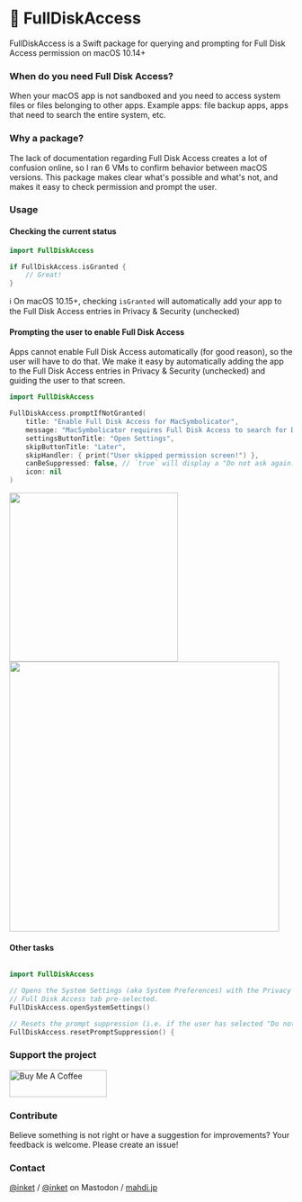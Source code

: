 # 💾 FullDiskAccess

FullDiskAccess is a Swift package for querying and prompting for Full Disk Access permission on macOS 10.14+

### When do you need Full Disk Access?

When your macOS app is not sandboxed and you need to access system files or files belonging to other apps. Example apps: file backup apps, apps that need to search the entire system, etc.

### Why a package?

The lack of documentation regarding Full Disk Access creates a lot of confusion online, so I ran 6 VMs to confirm behavior between macOS versions. This package makes clear what's possible and what's not, and makes it easy to check permission and prompt the user.

### Usage

#### Checking the current status

```swift
import FullDiskAccess

if FullDiskAccess.isGranted {
    // Great!
}
```

ℹ️ On macOS 10.15+, checking `isGranted` will automatically add your app to the Full Disk Access entries in Privacy & Security (unchecked)

#### Prompting the user to enable Full Disk Access

Apps cannot enable Full Disk Access automatically (for good reason), so the user will have to do that. We make it easy by automatically adding the app to the Full Disk Access entries in Privacy & Security (unchecked) and guiding the user to that screen.

```swift
import FullDiskAccess

FullDiskAccess.promptIfNotGranted(
    title: "Enable Full Disk Access for MacSymbolicator",
    message: "MacSymbolicator requires Full Disk Access to search for DSYMs using Spotlight.",
    settingsButtonTitle: "Open Settings",
    skipButtonTitle: "Later",
    skipHandler: { print("User skipped permission screen!") },
    canBeSuppressed: false, // `true` will display a "Do not ask again." checkbox and honor it
    icon: nil
)
```

<img width="300" src="https://github.com/inket/FullDiskAccess/assets/679224/236b719d-2b4a-4f03-8aef-ba1d11e176c4">

<img width="480" src="https://github.com/inket/FullDiskAccess/assets/679224/d52dab09-2974-45bd-807a-dc3f8edb8f55">

#### Other tasks

```swift

import FullDiskAccess

// Opens the System Settings (aka System Preferences) with the Privacy & Security preference pane open and the
// Full Disk Access tab pre-selected.
FullDiskAccess.openSystemSettings()

// Resets the prompt suppression (i.e. if the user has selected "Do not ask again.", this resets their choice)
FullDiskAccess.resetPromptSuppression() {
```

### Support the project

<a href="https://www.buymeacoffee.com/mahdibchatnia" target="_blank"><img src="https://cdn.buymeacoffee.com/buttons/v2/default-yellow.png" alt="Buy Me A Coffee" height="48" width="173" ></a>

### Contribute

Believe something is not right or have a suggestion for improvements? Your feedback is welcome. Please create an issue!

### Contact

[@inket](https://github.com/inket) / [@inket](https://mastodon.social/@inket) on Mastodon / [mahdi.jp](https://mahdi.jp)
